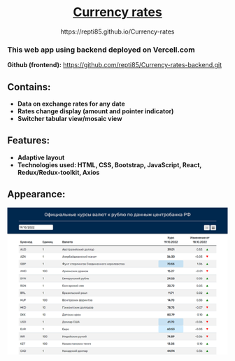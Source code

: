 <h1 align="center">
<a href="https://repti85.github.io/Currency-rates">
Currency rates
</a>
</h1>
<p align="center">https://repti85.github.io/Currency-rates</p>
<h3>This web app using backend deployed on Vercell.com</h3>

**Github (frontend):**  https://github.com/repti85/Currency-rates-backend.git

## Contains:
- **Data on exchange rates for any date**
- **Rates change display (amount and pointer indicator)**
- **Switcher tabular view/mosaic view**

## Features:
- **Adaptive layout**
- **Technologies used: HTML, CSS, Bootstrap, JavaScript, React, Redux/Redux-toolkit, Axios**

## Appearance:
<a href="https://repti85.github.io/Currency-rates/">
  <img src="img/screenshot_cut.png"> 
</a>
